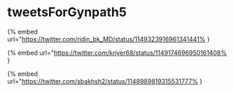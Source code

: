 # tweetsForGynpath5

{% embed url="https://twitter.com/ridin_bk_MD/status/1149323916961341441% }

{% embed url="https://twitter.com/kriyer68/status/1149174696950161408% }

{% embed url="https://twitter.com/sbakhsh2/status/1148989819315531777% }

